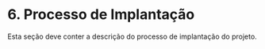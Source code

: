 # 6. Processo de Implantação

Esta seção deve conter a descrição do processo de implantação do projeto.
